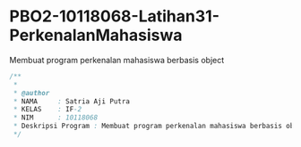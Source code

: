 # PBO2-10118068-Latihan31-PerkenalanMahasiswa
Membuat program perkenalan mahasiswa berbasis object
```java
/**
 *
 * @author
 * NAMA     : Satria Aji Putra
 * KELAS    : IF-2
 * NIM      : 10118068
 * Deskripsi Program : Membuat program perkenalan mahasiswa berbasis object
 */
 ```
